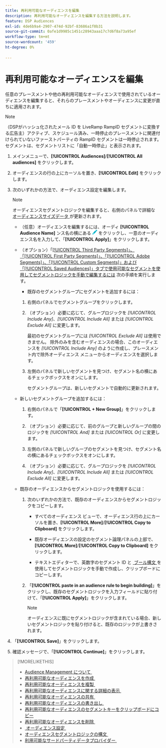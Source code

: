 ```yaml
---
title: 再利用可能なオーディエンスを編集
description: 再利用可能なオーディエンスを編集する方法を説明します。
feature: DSP Audiences
exl-id: 4de6b9a4-2907-474d-92bf-83686a1f0b31
source-git-commit: 0afe1d9985c1451c28943aaa17c7d6f8a73a95ef
workflow-type: tm+mt
source-wordcount: '459'
ht-degree: 0%

---
```


# 再利用可能なオーディエンスを編集

任意のプレースメントや他の再利用可能なオーディエンスで使用されているオーディエンスを編集すると、それらのプレースメントやオーディエンスに変更が直ちに適用されます。<!-- verify -->

>[!NOTE]
>
>（DSPがハッシュ化されたメール ID を LiveRamp RampID セグメントに変換する広告主）アクティブ、スケジュール済み、一時停止のプレースメントに関連付けられていないファーストパーティの RampID セグメントは一時停止されます。 セグメントは、セグメントリストに「自動一時停止」と表示されます。

1. メインメニューで、**[!UICONTROL Audiences]**/**[!UICONTROL All audiences]** をクリックします。

1. オーディエンスの行の上にカーソルを置き、**[!UICONTROL Edit]** をクリックします。

1. 次のいずれかの方法で、オーディエンス設定を編集します。

   >[!NOTE]
   >
   >オーディエンスセグメントロジックを編集すると、右側のパネルで詳細な [&#x200B; オーディエンスサイズデータ &#x200B;](audience-about.md) が更新されます。

   * （任意）オーディエンスを編集するには、オーディ **[!UICONTROL Audience Name]** ンス名の横にある ![&#x200B; 編集 &#x200B;](/help/dsp/assets/edit.png) をクリックし、一意のオーディエンス名を入力して、「**[!UICONTROL Apply]**」をクリックします。

   * （オプション）「[[!UICONTROL Third Party Segments]」、「[!UICONTROL First Party Segments]」、「[!UICONTROL Adobe Segments]」、「[!UICONTROL Custom Segments]」および「[!UICONTROL Saved Audiences]」タブで使用可能なセグメントを使用してセグメントロジックを手動で編集するには &#x200B;](audience-settings.md) 次の手順を実行します。

      * 既存のセグメントグループにセグメントを追加するには：

      1. 右側のパネルでセグメントグループをクリックします。

      1. （オプション）必要に応じて、グループロジックを *[!UICONTROL Include Any]*、*[!UICONTROL Include All]* または *[!UICONTROL Exclude All]* に変更します。

         最初のセグメントグループには *[!UICONTROL Exclude All]* は使用できません。 除外のみを含むオーディエンスの場合、このオーディエンスを *[!UICONTROL Include Any]* のように作成し、プレースメント内で除外オーディエンス メニューからオーディエンスを選択します。

      1. 左側のパネルで新しいセグメントを見つけ、セグメント名の横にあるチェックボックスをオンにします。

         セグメントグループは、新しいセグメントで自動的に更新されます。

   * 新しいセグメントグループを追加するには：

      1. 右側のパネルで「**[!UICONTROL + New Group]**」をクリックします。

      1. （オプション）必要に応じて、前のグループと新しいグループの間のロジックを *[!UICONTROL And]* または *[!UICONTROL Or]* に変更します。

      1. 左側のパネルで新しいグループのセグメントを見つけ、セグメント名の横にあるチェックボックスをオンにします。

      1. （オプション）必要に応じて、グループロジックを *[!UICONTROL Include Any]*、*[!UICONTROL Include All]* または *[!UICONTROL Exclude All]* に変更します。

   * 既存のオーディエンスからセグメントロジックを使用するには：

      1. 次のいずれかの方法で、既存のオーディエンスからセグメントロジックをコピーします。

         * すべてのオーディエンス ビューで、オーディエンス行の上にカーソルを置き、**[!UICONTROL More]**/**[!UICONTROL Copy to Clipboard]** をクリックします。

         * 既存オーディエンスの設定のセグメント論理パネルの上部で、**[!UICONTROL More]**/**[!UICONTROL Copy to Clipboard]** をクリックします。

         * テキストエディターで、英数字のセグメント ID と [&#x200B; ブール構文 &#x200B;](audience-segment-logic-syntax.md) を使用してセグメントロジックを手動で作成し、クリップボードにコピーします。

      1. 「**[!UICONTROL paste in an audience rule to begin building]**」をクリックし、既存のセグメントロジックを入力フィールドに貼り付けて、「**[!UICONTROL Apply]**」をクリックします。

         >[!NOTE]
         >
         >オーディエンスに既にセグメントロジックが含まれている場合、新しいセグメントロジックを貼り付けると、既存のロジックが上書きされます。

1. 「**[!UICONTROL Save]**」をクリックします。

1. 確認メッセージで、「**[!UICONTROL Continue]**」をクリックします。

>[!MORELIKETHIS]
>
>* [Audience Management について &#x200B;](audience-about.md)
>* [&#x200B; 再利用可能なオーディエンスを作成 &#x200B;](reusable-audience-create.md)
>* [&#x200B; 再利用可能なオーディエンスを複製 &#x200B;](reusable-audience-duplicate.md)
>* [&#x200B; 再利用可能なオーディエンスに関する詳細の表示 &#x200B;](reusable-audience-view-details.md)
>* [&#x200B; 再利用可能なオーディエンスの共有 &#x200B;](reusable-audience-share.md)
>* [&#x200B; 再利用可能なオーディエンスの書き出し &#x200B;](reusable-audience-export.md)
>* [&#x200B; 再利用可能なオーディエンスのセグメントキーをクリップボードにコピー &#x200B;](reusable-audience-clipboard.md)
>* [&#x200B; 再利用可能なオーディエンスを削除 &#x200B;](reusable-audience-delete.md)
>* [&#x200B; オーディエンス設定 &#x200B;](audience-settings.md)
>* [&#x200B; オーディエンスセグメントロジックの構文 &#x200B;](audience-segment-logic-syntax.md)
>* [&#x200B; 利用可能なサードパーティデータプロバイダー &#x200B;](third-party-data-providers.md)
